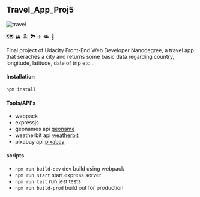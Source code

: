 ## Travel_App_Proj5

![travel](https://media.istockphoto.com/vectors/lets-travel-with-cartoon-style-vector-id1074755092?s=170x170)

:world_map: :mountain_snow: :desert_island: :national_park: :airplane: :passenger_ship: :luggage:

Final project of Udacity Front-End Web Developer Nanodegree, a travel app that seraches a city and returns some basic data regarding country, longitude, latitude, date of trip etc .

#### Installation

```
npm install
```

#### Tools/API's

- webpack
- expressjs
- geonames api [geoname](https://www.geonames.org/)
- weatherbit api [weatherbit](https://www.weatherbit.io/api)
- pixabay api [pixabay](https://pixabay.com/)

#### scripts

- `npm run build-dev` dev build using webpack
- `npm run start` start express server
- `npm run test` run jest tests
- `npm run build-prod` build out for production
